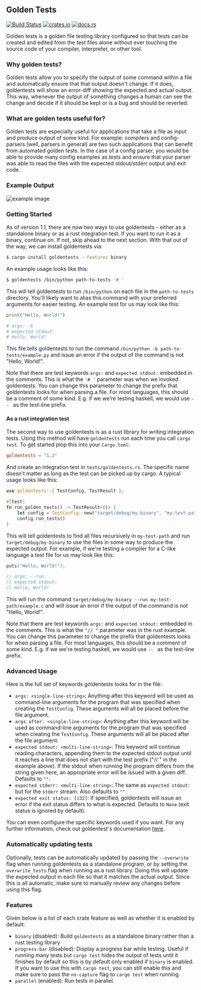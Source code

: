 
## Golden Tests

[![Build Status](https://img.shields.io/endpoint.svg?url=https%3A%2F%2Factions-badge.atrox.dev%2Fjfecher%2Fgolden-tests%2Fbadge&style=flat)](https://actions-badge.atrox.dev/jfecher/golden-tests/goto)
[![crates.io](https://img.shields.io/crates/v/goldentests)](https://crates.io/crates/goldentests)
[![docs.rs](https://docs.rs/goldentests/badge.svg)](https://docs.rs/goldentests)

Golden tests is a golden file testing library configured so that tests
can be created and edited from the test files alone without ever touching
the source code of your compiler, interpreter, or other tool.

### Why golden tests?

Golden tests allow you to specify the output of
some command within a file and automatically ensure
that that output doesn't change. If it does, goldentests
will show an error-diff showing the expected and actual
output. This way, whenever the output of something changes
a human can see the change and decide if it should be kept
or is a bug and should be reverted.

### What are golden tests useful for?

Golden tests are especially useful for applications that
take a file as input and produce output of some kind. For
example: compilers and config-parsers (well, parsers in general)
are two such applications that can benefit from automated golden
tests. In the case of a config parser, you would be able to
provide many config examples as tests and ensure that your
parser was able to read the files with the expected stdout/stderr
output and exit code.

### Example Output

![example image](example.png)

### Getting Started

As of version 1.1, there are now two ways to use goldentests - either as a
standalone binary or as a rust integration test. If you want to run it as
a binary, continue on. If not, skip ahead to the next section. With that
out of the way, we can install goldentests via:

```sh
$ cargo install goldentests --features binary
```

An example usage looks like this:

```sh
$ goldentests /bin/python path-to-tests '# '
```

This will tell goldentests to run `/bin/python` on each file in the `path-to-tests`
directory. You'll likely want to alias this command with your preferred arguments
for easier testing. An example test for us may look like this:

```py
print("Hello, World!")

# args: -b
# expected stdout:
# Hello, World!
```

This file tells goldentests to run the command `/bin/python -b path-to-tests/example.py` and issue
an error if the output of the command is not "Hello, World!".

Note that there are test keywords `args:` and `expected stdout:` embedded in the comments.
This is what the `'# '` parameter was when we invoked goldentests. You can change this parameter
to change the prefix that goldentests looks for when parsing a file. For most languages,
this should be a comment of some kind. E.g. if we we're testing haskell, we would use `-- `
as the test-line prefix.

#### As a rust integration test

The second way to use goldentests is as a rust library for writing
integration tests. Using this method will have `goldentests` run
each time you call `cargo test`. To get started plop this into your `Cargo.toml`:
```toml
goldentests = "1.2"
```

And create an integration test in `tests/goldentests.rs`. The specific name
doesn't matter as long as the test can be picked up by cargo. A typical usage
looks like this:

```rust
use goldentests::{ TestConfig, TestResult };

#[test]
fn run_golden_tests() -> TestResult<()> {
    let config = TestConfig::new("target/debug/my-binary", "my-test-path", "// ");
    config.run_tests()
}
```

This will tell goldentests to find all files recursively in `my-test-path` and
run `target/debug/my-binary` to use the files in some way to produce the expected
output.  For example, if we're testing a compiler for a C-like language a test
file for us may look like this:

```c
puts("Hello, World!");

// args: --run
// expected stdout:
// Hello, World!
```

This will run the command `target/debug/my-binary --run my-test-path/example.c` and will issue
an error if the output of the command is not "Hello, World!".

Note that there are test keywords `args:` and `expected stdout:` embedded in the comments.
This is what the `"// "` parameter was in the rust example. You can change this parameter
to change the prefix that goldentests looks for when parsing a file. For most languages,
this should be a comment of some kind. E.g. if we we're testing haskell, we would use `-- `
as the test-line prefix.

### Advanced Usage

Here is the full set of keywords goldentests looks for in the file:

- `args: <single-line-string>`: Anything after this keyword will be used as command-line arguments for the
  program that was specified when creating the `TestConfig`. These arguments will all be placed before the file argument.
- `args after: <single-line-string>`: Anything after this keyword will be used as command-line arguments for the
  program that was specified when creating the `TestConfig`. These arguments will all be placed after the file argument.
- `expected stdout: <multi-line-string>`: This keyword will continue reading characters, appending
  them to the expected stdout output until it reaches a line that does not start with the test prefix
  ("// " in the example above). If the stdout when running the program differs from the string given here,
  an appropriate error will be issued with a given diff. Defaults to `""`.
- `expected stderr: <multi-line-string>`: The same as `expected stdout:` but for the `stderr` stream. Also
  defaults to `""`.
- `expected exit status: [i32]`: If specified, goldentests will issue an error if the exit status differs
  to what is expected. Defaults to `None` (exit status is ignored by default).


You can even configure the specific keywords used if you want. For any further information,
check out goldentest's documentation [here](https://docs.rs/goldentests).

### Automatically updating tests

Optionally, tests can be automatically updated by passing the `--overwrite`
flag when running goldentests as a standalone program, or by setting the
`overwrite_tests` flag when running as a rust library. Doing this will update
the expected output in each file so that it matches the actual output. Since
this is all automatic, make sure to manually review any changes before using
this flag.

### Features

Given below is a list of each crate feature as well as whether it is enabled by default:

- `binary` (disabled): Build `goldentests` as a standalone binary rather than a rust testing library
- `progress-bar` (disabled): Display a progress bar while testing. Useful if running many tests but `cargo test` hides the output of tests until it finishes by default so this is by default only enabled if `binary` is enabled. If you want to use this with `cargo test`, you can still enable this and make sure to pass the `no-capture` flag to `cargo test` when running.
- `parallel` (enabled): Run tests in parallel.
